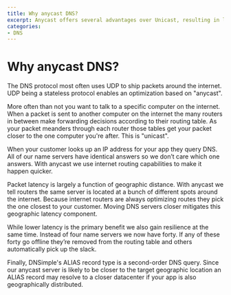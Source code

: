 ```yaml
---
title: Why anycast DNS?
excerpt: Anycast offers several advantages over Unicast, resulting in lower latency and better traffic distribution.
categories:
- DNS
---
```


# Why anycast DNS?

The DNS protocol most often uses UDP to ship packets around the internet. UDP being a stateless protocol enables an optimization based on "anycast".

More often than not you want to talk to a specific computer on the internet. When a packet is sent to another computer on the internet the many routers in between make forwarding decisions according to their routing table. As your packet meanders through each router those tables get your packet closer to the one computer you're after. This is "unicast".

When your customer looks up an IP address for your app they query DNS. All of our name servers have identical answers so we don’t care which one answers. With anycast we use internet routing capabilities to make it happen quicker.

Packet latency is largely a function of geographic distance. With anycast we tell routers the same server is located at a bunch of different spots around the internet. Because internet routers are always optimizing routes they pick the one closest to your customer. Moving DNS servers closer mitigates this geographic latency component.

While lower latency is the primary benefit we also gain resilience at the same time. Instead of four name servers we now have forty. If any of these forty go offline they’re removed from the routing table and others automatically pick up the slack.

Finally, DNSimple's ALIAS record type is a second-order DNS query. Since our anycast server is likely to be closer to the target geographic location an ALIAS record may resolve to a closer datacenter if your app is also geographically distributed.

